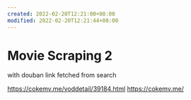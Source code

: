 ```yaml
---
created: 2022-02-20T12:21:00+08:00
modified: 2022-02-20T12:21:44+08:00
---
```


# Movie Scraping 2

with douban link fetched from search

https://cokemv.me/voddetail/39184.html
https://cokemv.me/
